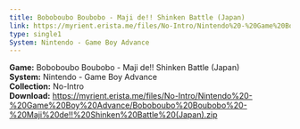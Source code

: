 ```yaml
---
title: Boboboubo Boubobo - Maji de!! Shinken Battle (Japan)
link: https://myrient.erista.me/files/No-Intro/Nintendo%20-%20Game%20Boy%20Advance/Boboboubo%20Boubobo%20-%20Maji%20de!!%20Shinken%20Battle%20(Japan).zip
type: single1
System: Nintendo - Game Boy Advance
---
```

<b>Game:</b> Boboboubo Boubobo - Maji de!! Shinken Battle (Japan)<br>
<b>System:</b> Nintendo - Game Boy Advance<br>
<b>Collection:</b> No-Intro<br>
<b>Download:</b> https://myrient.erista.me/files/No-Intro/Nintendo%20-%20Game%20Boy%20Advance/Boboboubo%20Boubobo%20-%20Maji%20de!!%20Shinken%20Battle%20(Japan).zip